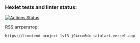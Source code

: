### Hexlet tests and linter status:
[![Actions Status](https://github.com/TatulArt/frontend-project-lvl3/workflows/hexlet-check/badge.svg)](https://github.com/TatulArt/frontend-project-lvl3/actions)

RSS аггрегатор:

    https://frontend-project-lvl3-j94cco6dx-tatulart.vercel.app
